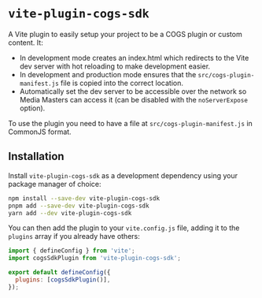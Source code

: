 # `vite-plugin-cogs-sdk`

A Vite plugin to easily setup your project to be a COGS plugin or custom content. It:

- In development mode creates an index.html which redirects to the Vite dev server with hot reloading to make development easier.
- In development and production mode ensures that the `src/cogs-plugin-manifest.js` file is copied into the correct location.
- Automatically set the dev server to be accessible over the network so Media Masters can access it (can be disabled with the `noServerExpose` option).

To use the plugin you need to have a file at `src/cogs-plugin-manifest.js` in CommonJS format.

## Installation

Install `vite-plugin-cogs-sdk` as a development dependency using your package manager of choice:

```bash
npm install --save-dev vite-plugin-cogs-sdk
pnpm add --save-dev vite-plugin-cogs-sdk
yarn add --dev vite-plugin-cogs-sdk
```

You can then add the plugin to your `vite.config.js` file, adding it to the `plugins` array if you already have others:

```javascript
import { defineConfig } from 'vite';
import cogsSdkPlugin from 'vite-plugin-cogs-sdk';

export default defineConfig({
  plugins: [cogsSdkPlugin()],
});
```

